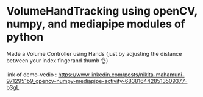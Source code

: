 # VolumeHandTracking using openCV, numpy, and mediapipe modules of python
Made a Volume Controller using Hands (just by adjusting the distance between your index fingerand thumb 👌)

link of demo-vedio : https://www.linkedin.com/posts/nikita-mahamuni-9712951b9_opencv-numpy-mediapipe-activity-6838164428513509377-b3gL
